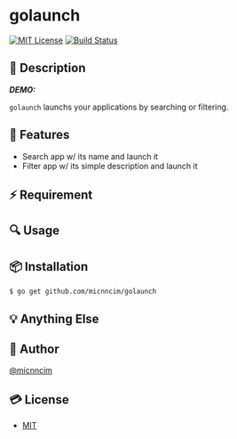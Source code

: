 # golaunch

[![MIT License](http://img.shields.io/badge/license-MIT-blue.svg?style=flat)](./LICENSE)
[![Build Status](https://travis-ci.org/micnncim/golaunch.svg?branch=master)](https://travis-ci.org/micnncim/golaunch)

## :memo: Description

***DEMO:***

`golaunch` launchs your applications by searching or filtering.

## :rocket: Features

- Search app w/ its name and launch it
- Filter app w/ its simple description and launch it

## :zap: Requirement

## :mag: Usage

## :package: Installation

```
$ go get github.com/micnncim/golaunch
```

## :bulb: Anything Else

## :bust_in_silhouette: Author

[@micnncim](https://twitter.com/micnncim)

## :credit_card: License

- [MIT](./LICENSE)
